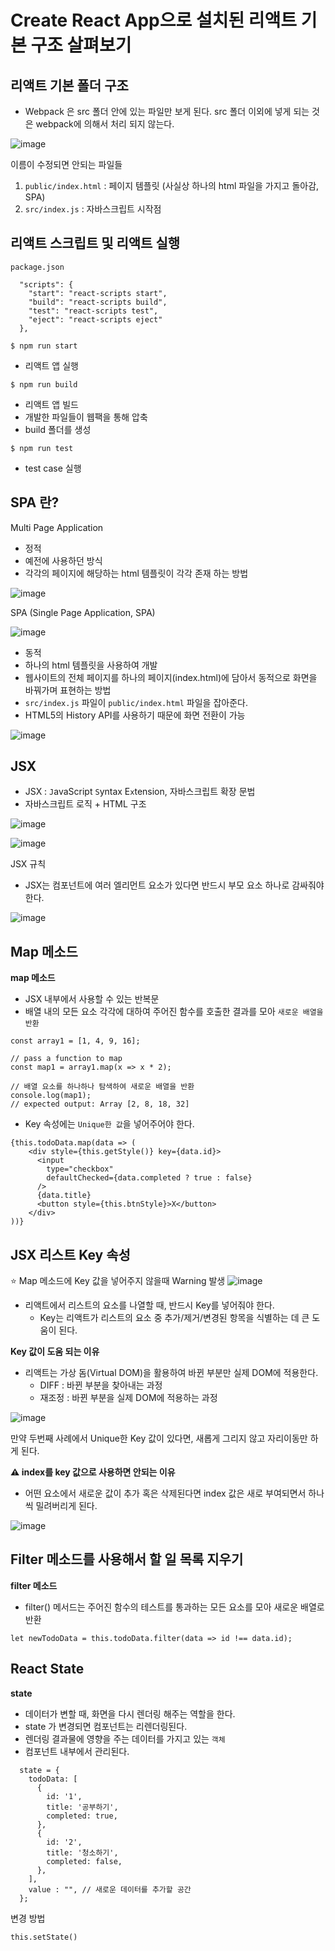 # Create React App으로 설치된 리액트 기본 구조 살펴보기

## 리액트 기본 폴더 구조
* Webpack 은 src 폴더 안에 있는 파일만 보게 된다. src 폴더 이외에 넣게 되는 것은 webpack에 의해서 처리 되지 않는다. 

![image](https://user-images.githubusercontent.com/63600953/192225277-129acabf-d7ee-493e-9884-ff04767240f1.png)

이름이 수정되면 안되는 파일들
1. `public/index.html` : 페이지 템플릿 (사실상 하나의 html 파일을 가지고 돌아감, SPA)
2. `src/index.js` : 자바스크립트 시작점

## 리액트 스크립트 및 리액트 실행

`package.json`
```
  "scripts": {
    "start": "react-scripts start",
    "build": "react-scripts build",
    "test": "react-scripts test",
    "eject": "react-scripts eject"
  },
```

`$ npm run start`
* 리액트 앱 실행

`$ npm run build`
* 리액트 앱 빌드 
* 개발한 파일들이 웹팩을 통해 압축
* build 폴더를 생성

`$ npm run test `
* test case 실행

## SPA 란?

Multi Page Application
* 정적
* 예전에 사용하던 방식
* 각각의 페이지에 해당하는 html 템플릿이 각각 존재 하는 방법

![image](https://user-images.githubusercontent.com/63600953/192246546-d0b642e5-113e-48c6-b001-a47fb036595c.png)



SPA (Single Page Application, SPA)

![image](https://user-images.githubusercontent.com/63600953/192247233-75555840-4863-4aa8-b787-2aa3143c8c5f.png)

* 동적
* 하나의 html 템플릿을 사용하여 개발
* 웹사이트의 전체 페이지를 하나의 페이지(index.html)에 담아서 동적으로 화면을 바꿔가며 표현하는 방법
* `src/index.js` 파일이 `public/index.html` 파일을 잡아준다.
* HTML5의 History API를 사용하기 때문에 화면 전환이 가능

![image](https://user-images.githubusercontent.com/63600953/192245729-ba225da7-611d-4b4d-9100-8fd1541a8047.png)

## JSX

* JSX : `J`avaScript `S`yntax E`x`tension, 자바스크립트 확장 문법
* 자바스크립트 로직 + HTML 구조

![image](https://user-images.githubusercontent.com/63600953/192248273-f2352c60-bad2-44c4-bccc-b8e32a7ecf3e.png)

![image](https://user-images.githubusercontent.com/63600953/192249412-4571f980-9153-4d35-b174-5a327c25b5a3.png)

JSX 규칙
* JSX는 컴포넌트에 여러 엘리먼트 요소가 있다면 반드시 부모 요소 하나로 감싸줘야 한다.

![image](https://user-images.githubusercontent.com/63600953/192249914-32f72c30-0119-4ce6-a400-830ae02fb559.png)


## Map 메소드

**map 메소드** <br/>
* JSX 내부에서 사용할 수 있는 반복문
* 배열 내의 모든 요소 각각에 대하여 주어진 함수를 호출한 결과를 모아 `새로운 배열을 반환`

```
const array1 = [1, 4, 9, 16];

// pass a function to map
const map1 = array1.map(x => x * 2);

// 배열 요소를 하나하나 탐색하여 새로운 배열을 반환
console.log(map1);
// expected output: Array [2, 8, 18, 32]
```

* Key 속성에는 `Unique한 값`을 넣어주어야 한다.  
```
{this.todoData.map(data => (
    <div style={this.getStyle()} key={data.id}>
      <input
        type="checkbox"
        defaultChecked={data.completed ? true : false}
      />
      {data.title}
      <button style={this.btnStyle}>X</button>
    </div>
))}
```

## JSX 리스트 Key 속성

⭐ Map 메소드에 Key 값을 넣어주지 않을때 Warning 발생
![image](https://user-images.githubusercontent.com/63600953/192286816-27583f82-95e5-4b9e-9526-3e408ff2bef4.png)

* 리액트에서 리스트의 요소를 나열할 때, 반드시 Key를 넣어줘야 한다. <br/>
    * Key는 리액트가 리스트의 요소 중 추가/제거/변경된 항목을 식별하는 데 큰 도움이 된다.
    
**Key 값이 도움 되는 이유**

* 리액트는 가상 돔(Virtual DOM)을 활용하여 바뀐 부분만 실제 DOM에 적용한다.
    * DIFF : 바뀐 부분을 찾아내는 과정
    * 재조정 : 바뀐 부분을 실제 DOM에 적용하는 과정

![image](https://user-images.githubusercontent.com/63600953/192291070-333dedf4-c32f-4517-8c11-d3a14e3829db.png)

만약 두번째 사례에서 Unique한 Key 값이 있다면, 새롭게 그리지 않고 자리이동만 하게 된다. 

**⚠ index를 key 값으로 사용하면 안되는 이유**

* 어떤 요소에서 새로운 값이 추가 혹은 삭제된다면 index 값은 새로 부여되면서 하나씩 밀려버리게 된다. 

![image](https://user-images.githubusercontent.com/63600953/192291667-66418a4f-a86d-402e-8a5b-7f695be0b169.png)

## Filter 메소드를 사용해서 할 일 목록 지우기

**filter 메소드**
* filter() 메서드는 주어진 함수의 테스트를 통과하는 모든 요소를 모아 새로운 배열로 반환

```
let newTodoData = this.todoData.filter(data => id !== data.id);
```

## React State

**state** <br/>
* 데이터가 변할 때, 화면을 다시 렌더링 해주는 역할을 한다.
* state 가 변경되면 컴포넌트는 리렌더링된다. 
* 렌더링 결과물에 영향을 주는 데이터를 가지고 있는 `객체`
* 컴포넌트 내부에서 관리된다.

```
  state = {
    todoData: [
      {
        id: '1',
        title: '공부하기',
        completed: true,
      },
      {
        id: '2',
        title: '청소하기',
        completed: false,
      },
    ],
    value : "", // 새로운 데이터를 추가할 공간
  };
```

변경 방법
```
this.setState()
```

